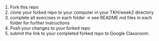 1. Fork this repo 
2. clone your forked repo to your computer in your TKH/week2 directory
3. complete all exercises in each folder -> see README.md files in each folder for further instructions 
4. Push your changes to your forked repo 
5. submit the link to your completed forked repo to Google Classroom: 
